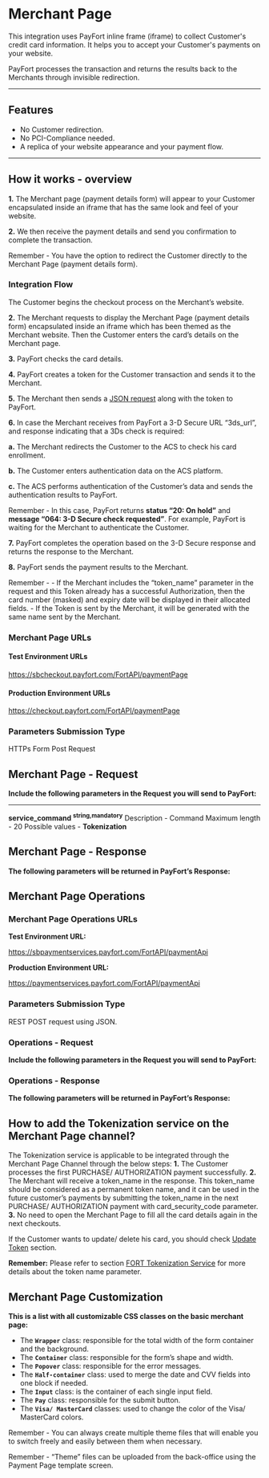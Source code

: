 # Merchant Page

This integration uses PayFort inline frame (iframe) to collect Customer's credit card information. It helps you to accept your Customer's payments on your website.

PayFort processes the transaction and returns the results back to the Merchants through invisible redirection.

------

## Features

- No Customer redirection.
- No PCI-Compliance needed.
- A replica of your website appearance and your payment flow.

------



## How it works - overview

**1.** The Merchant page (payment details form) will appear to your Customer encapsulated inside an iframe that has the same look and feel of your website.

**2.** We then receive the payment details and send you confirmation to complete the transaction.

 Remember - You have the option to redirect the Customer directly to the Merchant Page (payment details form).

### Integration Flow

The Customer begins the checkout process on the Merchant’s website.

**2.** The Merchant requests to display the Merchant Page (payment details form) encapsulated inside an iframe which has been themed as the Merchant website. Then the Customer enters the card’s details on the Merchant page.

**3.** PayFort checks the card details.

**4.** PayFort creates a token for the Customer transaction and sends it to the Merchant.

**5.** The Merchant then sends a [JSON request](https://docs.payfort.com/docs/api/build/index.html#merchant-page-operations) along with the token to PayFort.

**6.** In case the Merchant receives from PayFort a 3-D Secure URL “3ds_url”, and response indicating that a 3Ds check is required:

  **a.** The Merchant redirects the Customer to the ACS to check his card enrollment.

  **b.** The Customer enters authentication data on the ACS platform.

  **c.** The ACS performs authentication of the Customer’s data and sends the authentication results to PayFort.



 Remember - In this case, PayFort returns **status “20: On hold”** and **message “064: 3-D Secure check requested”**. For example, PayFort is waiting for the Merchant to authenticate the Customer.

**7.** PayFort completes the operation based on the 3-D Secure response and returns the response to the Merchant.

**8.** PayFort sends the payment results to the Merchant.

 Remember -
\- If the Merchant includes the “token_name” parameter in the request and this Token already has a successful Authorization, then the card number (masked) and expiry date will be displayed in their allocated fields.
\- If the Token is sent by the Merchant, it will be generated with the same name sent by the Merchant.

### Merchant Page URLs

#### Test Environment URLs

https://sbcheckout.payfort.com/FortAPI/paymentPage

#### Production Environment URLs

https://checkout.payfort.com/FortAPI/paymentPage

### Parameters Submission Type

HTTPs Form Post Request

## Merchant Page - Request

**Include the following parameters in the Request you will send to PayFort:**

------

**service_command <sup>string,mandatory</sup>**
	Description - Command
	Maximum length - 20
	Possible values - **Tokenization**

## Merchant Page - Response

**The following parameters will be returned in PayFort’s Response:**

## Merchant Page Operations

### Merchant Page Operations URLs

**Test Environment URL:**

https://sbpaymentservices.payfort.com/FortAPI/paymentApi

**Production Environment URL:**

https://paymentservices.payfort.com/FortAPI/paymentApi

### Parameters Submission Type

REST POST request using JSON.

### Operations - Request

**Include the following parameters in the Request you will send to PayFort:**

### Operations - Response

**The following parameters will be returned in PayFort’s Response:**

## How to add the Tokenization service on the Merchant Page channel?

The Tokenization service is applicable to be integrated through the Merchant Page Channel through the below steps:
**1.** The Customer processes the first PURCHASE/ AUTHORIZATION payment successfully.
**2.** The Merchant will receive a token_name in the response. This token_name should be considered as a permanent token name, and it can be used in the future customer’s payments by submitting the token_name in the next PURCHASE/ AUTHORIZATION payment with card_security_code parameter.
**3.** No need to open the Merchant Page to fill all the card details again in the next checkouts.

If the Customer wants to update/ delete his card, you should check [Update Token](https://docs.payfort.com/docs/api/build/index.html#update-token-service) section.

 **Remember:**
Please refer to section [FORT Tokenization Service](https://docs.payfort.com/docs/api/build/index.html#fort-tokenization-service) for more details about the token name parameter.

## Merchant Page Customization

**This is a list with all customizable CSS classes on the basic merchant page:**

- The **`Wrapper`** class: responsible for the total width of the form container and the background.
- The **`Container`** class: responsible for the form’s shape and width.
- The **`Popover`** class: responsible for the error messages.
- The **`Half-container`** class: used to merge the date and CVV fields into one block if needed.
- The **`Input`** class: is the container of each single input field.
- The **`Pay`** class: responsible for the submit button.
- The **`Visa/ MasterCard`** classes: used to change the color of the Visa/ MasterCard colors.

 Remember - You can always create multiple theme files that will enable you to switch freely and easily between them when necessary.

 Remember - “Theme” files can be uploaded from the back-office using the Payment Page template screen.

